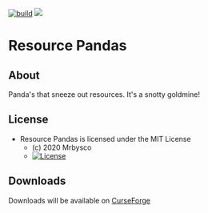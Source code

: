 [![build](https://github.com/Mrbysco/ResourcePandas/actions/workflows/build.yml/badge.svg)](https://github.com/Mrbysco/ResourcePandas/actions/workflows/build.yml) 
[![](http://cf.way2muchnoise.eu/versions/410681.svg)](https://www.curseforge.com/minecraft/mc-mods/resource-pandas)
# Resource Pandas #

## About ##
Panda's that sneeze out resources. It's a snotty goldmine!

## License ##
* Resource Pandas is licensed under the MIT License
  - (c) 2020 Mrbysco
  - [![License](https://img.shields.io/badge/License-MIT-red.svg?style=flat)](http://opensource.org/licenses/MIT)

## Downloads ##
Downloads will be available on [CurseForge](https://www.curseforge.com/minecraft/mc-mods/resource-pandas)
